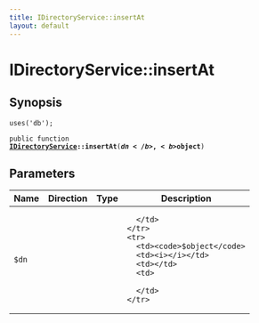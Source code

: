 ```yaml
---
title: IDirectoryService::insertAt
layout: default
---
```


# IDirectoryService::insertAt

## Synopsis

<code>uses('db');</code>

<code>public function <b><a href="IDirectoryService">IDirectoryService</a>::insertAt</b>(<b>$dn</b>, <b>$object</b>)</code>

## Parameters

<table>
  <thead>
    <tr>
      <th>Name</th>
      <th>Direction</th>
      <th>Type</th>
      <th>Description</th>
    </tr>
  </thead>
  <tbody>
    <tr>
      <td><code>$dn</code>
      <td><i></i></td>
      <td></td>
      <td>

      </td>
    </tr>
    <tr>
      <td><code>$object</code>
      <td><i></i></td>
      <td></td>
      <td>

      </td>
    </tr>
  </tbody>
</table>

